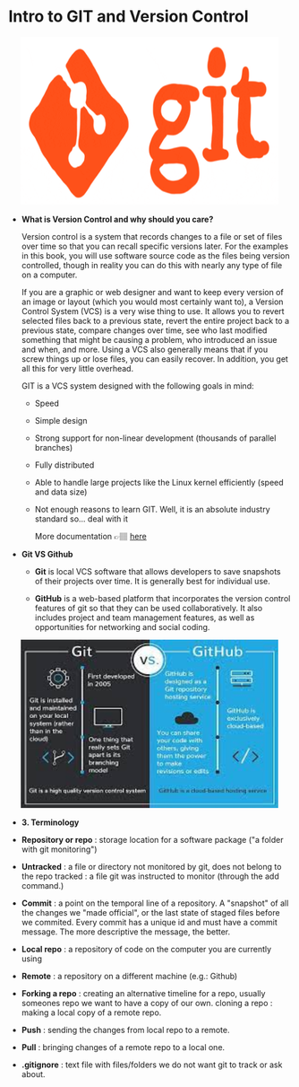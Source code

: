 # Intro to GIT and Version Control

<p align="center">
  <img width="460" height="300" src="https://github.com/Ironhack-Data-0621-Remote/GitHub_Basics/blob/main/Images/giphy.gif">
</p>


- **What is Version Control and why should you care?**

    Version control is a system that records changes to a file or set of files over time so that you can recall specific versions later. For the examples in this book, you will use software source code as the files being version controlled, though in reality you can do this with nearly any type of file on a computer.

    If you are a graphic or web designer and want to keep every version of an image or layout (which you would most certainly want to), a Version Control System (VCS) is a very wise thing to use. It allows you to revert selected files back to a previous state, revert the entire project back to a previous state, compare changes over time, see who last modified something that might be causing a problem, who introduced an issue and when, and more. Using a VCS also generally means that if you screw things up or lose files, you can easily recover. In addition, you get all this for very little overhead.

    GIT is a VCS system designed with the following goals in mind:

  - Speed

  - Simple design

  - Strong support for non-linear development (thousands of parallel branches)

  - Fully distributed

  - Able to handle large projects like the Linux kernel efficiently (speed and data size)

  - Not enough reasons to learn GIT. Well, it is an absolute industry standard so... deal with it

    More documentation 👉🏽 [here](https://git-scm.com/book/en/v2/Getting-Started-About-Version-Control)

- **Git VS Github**
  
  - **Git** is local VCS software that allows developers to save snapshots of their projects over time. It is generally best for individual use.
  
  - **GitHub** is a web-based platform that incorporates the version control features of git so that they can be used collaboratively. It also includes project and team management features, as well as opportunities for networking and social coding.

<p align="center">
  <img width="460" height="300" src="https://github.com/Ironhack-Data-0621-Remote/GitHub_Basics/blob/main/Images/GithubvsGit.jpeg">
</p>


- **3. Terminology**
  
- **Repository or repo** : storage location for a software package ("a folder with git monitoring")
- **Untracked** : a file or directory not monitored by git, does not belong to the repo
tracked : a file git was instructed to monitor (through the add command.)

- **Commit** : a point on the temporal line of a repository. A "snapshot" of all the changes we "made official", or the last state of staged files before we commited. Every commit has a unique id and must have a commit message. The more descriptive the message, the better.


- **Local repo** : a repository of code on the computer you are currently using
  
- **Remote** : a repository on a different machine (e.g.: Github)
  
- **Forking a repo** : creating an alternative timeline for a repo, usually someones repo we want to have a copy of our own.
cloning a repo : making a local copy of a remote repo. 


- **Push** : sending the changes from local repo to a remote.
  

- **Pull** : bringing changes of a remote repo to a local one. 
  
- **.gitignore** : text file with files/folders we do not want git to track or ask about.

